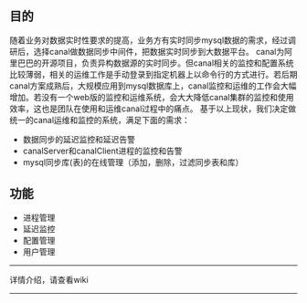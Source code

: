 ## 目的
随着业务对数据实时性要求的提高，业务方有实时同步mysql数据的需求，经过调研后，选择canal做数据同步中间件，把数据实时同步到大数据平台。
canal为阿里巴巴的开源项目，负责异构数据源的实时同步。但canal相关的监控和配置系统比较薄弱，相关的运维工作是手动登录到指定机器上以命令行的方式进行。若后期canal方案成熟后，大规模应用到mysql数据库上，canal监控和运维的工作会大幅增加。若没有一个web版的监控和运维系统，会大大降低canal集群的监控和使用效率，这也是团队在使用和运维canal过程中的痛点。
基于以上现状，我们决定做统一的canal运维和监控的系统，满足下面的需求：
- 数据同步的延迟监控和延迟告警
- canalServer和canalClient进程的监控和告警
- mysql同步库(表)的在线管理（添加，删除，过滤同步表和库）

## 功能
- 进程管理
- 延迟监控
- 配置管理
- 用户管理
***
详情介绍，请查看wiki
***